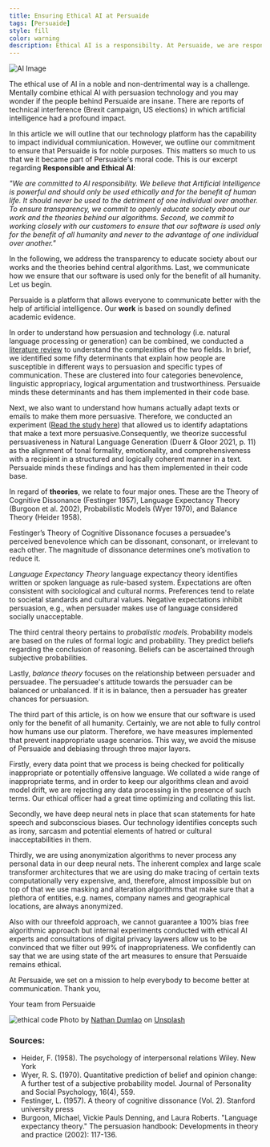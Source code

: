 ```yaml
---
title: Ensuring Ethical AI at Persuaide
tags: [Persuaide]
style: fill
color: warning
description: Ethical AI is a responsibilty. At Persuaide, we are responsible.
---
```


![AI Image](https://media-exp1.licdn.com/dms/image/C4D12AQFqq5vJ__j_Sg/article-inline_image-shrink_1500_2232/0/1606731220359?e=1629936000&v=beta&t=JZmxFqOE6Ziyau1SnFT1QoQRwXCoJQbISZ0IzenC2ag)

The ethical use of AI in a noble and non-dentrimental way is a challenge. Mentally combine ethical AI with  persuasion technology and you may wonder if the people behind Persuaide are insane. There are reports of technical interference (Brexit campaign, US elections) in which artificial intelligence had a profound impact. 

In this article we will outline that our technology platform has the capability to impact individual commiunication. However, we outline our commitment to ensure that Persuaide is for noble purposes. This matters so much to us that we it became part of Persuaide's moral code. This is our excerpt regarding __Responsible and Ethical AI__:

_"We are committed to AI responsibility. We believe that Artificial Intelligence is powerful and should only be used ethically and for the benefit of human life. It should never be used to the detriment of one individual over another. To ensure transparency, we commit to openly educate society about our work and the theories behind our algorithms. Second, we commit to working closely with our customers to ensure that our software is used only for the benefit of all humanity and never to the advantage of one individual over another."_

In the following, we address the transparency to educate society about our works and the theories behind central algorithms. Last, we communicate how we ensure that our software is used only for the benefit of all humanity. Let us begin.

Persuaide is a platform that allows everyone to communicate better with the help of artificial intelligence. Our __work__ is based on soundly defined academic evidence.

In order to understand how persuasion and technology (i.e. natural language processing or generation) can be combined, we conducted a [literature review](https://arxiv.org/abs/2101.05786) to understand the complexities of the two fields. In brief, we identified some fifty determinants that explain how people are susceptible in different ways to persuasion and specific types of communication. These are clustered into four categories benevolence, linguistic appropriacy, logical argumentation and trustworthiness. Persuaide minds these determinants and has them implemented in their code base.

Next, we also want to understand how humans actually adapt texts or emails to make them more persuasive. Therefore, we conducted an experiment ([Read the study here](https://arxiv.org/abs/2104.12454)) that allowed us to identify adaptations that make a text more persuasive.Consequently, we theorize successful persuasiveness in Natural Language Generation (Duerr & Gloor 2021, p. 11) as the alignment of tonal formality, emotionality, and comprehensiveness with a recipient in a structured and logically coherent manner in a text. Persuaide minds these findings and has them implemented in their code base.

In regard of __theories__, we relate to four major ones. These are the Theory of Cognitive Dissonance (Festinger 1957), Language Expectancy Theory (Burgoon et al. 2002), Probabilistic Models (Wyer 1970), and Balance Theory (Heider 1958).
 
Festinger’s Theory of Cognitive Dissonance focuses a persuadee's perceived benevolence which can be dissonant, consonant, or irrelevant to each other. The magnitude of dissonance determines one’s motivation to reduce it.

_Language Expectancy Theory_ language expectancy theory identifies written or spoken language as rule-based system. Expectations are often consistent with sociological and cultural norms. Preferences tend to relate to societal standards and cultural values. Negative expectations inhibit persuasion, e.g., when persuader makes use of language considered socially unacceptable.

The third central theory pertains to _probalistic models_. Probability models are based on the rules of formal logic and probability. They predict beliefs regarding the conclusion of reasoning. Beliefs can be ascertained through subjective probabilities.

Lastly, _balance theory_ focuses on the relationship between persuader and persuadee. The persuadee's attitude towards the persuader can be balanced or unbalanced. If it is in balance, then a persuader has greater chances for persuasion.

The third part of this article, is on how we ensure that our software is used only for the benefit of all humanity. Certainly, we are not able to fully control how humans use our platorm. Therefore, we have measures implemented that prevent inappropriate usage scenarios. This way, we avoid the misuse of Persuaide and debiasing through three major layers. 

Firstly, every data point that we process is being checked for politically inappropriate or potentially offensive language. We collated a wide range of inappropriate terms, and in order to keep our algorithms clean and avoid model drift, we are rejecting any data processing in the presence of such terms. Our ethical officer had a great time optimizing and collating this list.

Secondly, we have deep neural nets in place that scan statements for hate speech and subconscious biases. Our technology identifies concepts such as irony, sarcasm and potential elements of hatred or cultural inacceptabilities in them. 

Thirdly, we are using anonymization algorithms to never process any personal data in our deep neural nets. The inherent complex and large scale transformer architectures that we are using do make tracing of certain texts computationally very expensive, and, therefore, almost impossible but on top of that we use masking and alteration algorithms that make sure that a plethora of entities, e.g. names, company names and geographical locations, are always anonymized.

Also with our threefold approach, we cannot guarantee a 100% bias free algorithmic approach but internal experiments conducted with ethical AI experts and consultations of digital privacy laywers allow us to be convinced that we filter out 99% of inappropriateness. We confidently can say that we are using state of the art measures to ensure that Persuaide remains ethical.

At Persuaide, we set on a mission to help everybody to become better at communication.
Thank you,

Your team from Persuaide

![ethical code](https://images.unsplash.com/photo-1531835415135-698b8d7e0ba4?ixid=MnwxMjA3fDB8MHxwaG90by1wYWdlfHx8fGVufDB8fHx8&ixlib=rb-1.2.1&auto=format&fit=crop&w=2100&q=80)
Photo by <a href="https://unsplash.com/@nate_dumlao?utm_source=unsplash&utm_medium=referral&utm_content=creditCopyText">Nathan Dumlao</a> on <a href="https://unsplash.com/s/photos/ethical?utm_source=unsplash&utm_medium=referral&utm_content=creditCopyText">Unsplash</a>
  
### Sources:
- Heider, F. (1958). The psychology of interpersonal relations Wiley. New York
- Wyer, R. S. (1970). Quantitative prediction of belief and opinion change: A further test of a subjective probability model. Journal of Personality and Social Psychology, 16(4), 559.
- Festinger, L. (1957). A theory of cognitive dissonance (Vol. 2). Stanford university press
- Burgoon, Michael, Vickie Pauls Denning, and Laura Roberts. "Language expectancy theory." The persuasion handbook: Developments in theory and practice (2002): 117-136.
